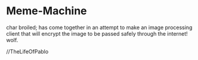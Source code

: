 # Meme-Machine
char broiled; has come together in an attempt to make an image processing client that will encrypt the image to be passed safely through the internet! wolf.

//TheLifeOfPablo
